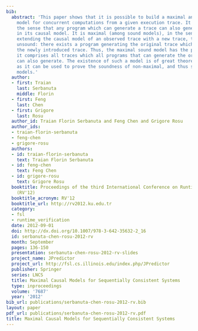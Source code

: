 ```yaml
---
bib:
  abstract: 'This paper shows that it is possible to build a maximal and sound causal
    model for concurrent computations from a given execution trace. It is sound, in
    the sense that any program which can generate a trace can also generate all traces
    in its causal model. It is maximal (among sound models), in the sense that by
    extending the causal model of an observed trace with a new trace, the model becomes
    unsound: there exists a program generating the original trace which cannot generate
    the newly introduced trace. Thus, the maximal sound model has the property that
    it comprises all traces which all programs that can generate the original trace
    can also generate. The existence of such a model is of great theoretical value
    as it can be used to prove the soundness of non-maximal, and thus smaller, causal
    models.'
  author:
  - first: Traian
    last: Serbanuta
    middle: Florin
  - first: Feng
    last: Chen
  - first: Grigore
    last: Rosu
  author_id: Traian Florin Serbanuta and Feng Chen and Grigore Rosu
  author_ids:
  - traian-florin-serbanuta
  - feng-chen
  - grigore-rosu
  authors:
  - id: traian-florin-serbanuta
    text: Traian Florin Serbanuta
  - id: feng-chen
    text: Feng Chen
  - id: grigore-rosu
    text: Grigore Rosu
  booktitle: Proceedings of the third International Conference on Runtime Verification
    (RV'12)
  booktitle_acronym: RV'12
  booktitle_url: http://rv2012.ku.edu.tr
  category:
  - fsl
  - runtime_verification
  date: 2012-09-01
  doi: http://dx.doi.org/10.1007/978-3-642-35632-2_16
  id: serbanuta-chen-rosu-2012-rv
  month: September
  pages: 136-150
  presentation: serbanuta-chen-rosu-2012-rv-slides
  project_name: JPredictor
  project_url: http://fsl.cs.illinois.edu/index.php/JPredictor
  publisher: Springer
  series: LNCS
  title: Maximal Causal Models for Sequentially Consistent Systems
  type: inproceedings
  volume: '7687'
  year: '2012'
bib_url: publications/serbanuta-chen-rosu-2012-rv.bib
layout: paper
pdf_url: publications/serbanuta-chen-rosu-2012-rv.pdf
title: Maximal Causal Models for Sequentially Consistent Systems
---
```

